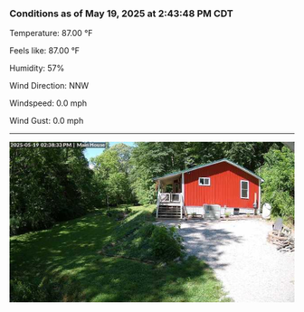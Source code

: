 ### Conditions as of May 19, 2025 at 2:43:48 PM CDT 

Temperature: 87.00 &deg;F

Feels like: 87.00 &deg;F

Humidity: 57%

Wind Direction: NNW

Windspeed: 0.0 mph

Wind Gust: 0.0 mph

---

<img src="./images/latest.jpeg"/>

